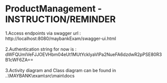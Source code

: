# ProductManagement - INSTRUCTION/REMINDER

1.Access endpoints via swagger url : http://localhost:8080/maybankExam/swagger-ui.html 
</br>
</br>
2.Authentication string for now is : dWFQUmlVeFJJOEVHbm04eUt1MUtYckIyaVlPa2NueFA6dzdwR2pPSE80R3B1cWF6ZA==
</br>
</br>
3.Activity diagram and Class diagram can be found in ..\MAYBANK\exam\src\main\docs
